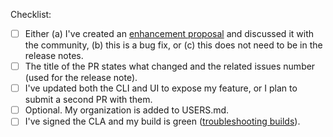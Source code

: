 Checklist:

* [ ] Either (a) I've created an [enhancement proposal](https://github.com/argoproj/argo-cd/issues/new/choose) and discussed it with the community, (b) this is a bug fix, or (c) this does not need to be in the release notes.
* [ ] The title of the PR states what changed and the related issues number (used for the release note).
* [ ] I've updated both the CLI and UI to expose my feature, or I plan to submit a second PR with them.
* [ ] Optional. My organization is added to USERS.md.
* [ ] I've signed the CLA and my build is green ([troubleshooting builds](https://argoproj.github.io/argo-cd/developer-guide/ci/)). 
